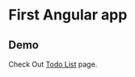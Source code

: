 # First Angular app

## Demo

Check Out [Todo List](https://angular-todo-list-3clzjyvgt-aabids-projects.vercel.app/) page.
